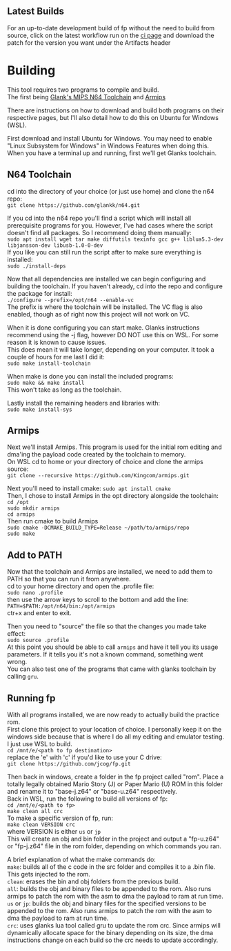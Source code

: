 ## Latest Builds

For an up-to-date development build of fp without the need to build from source, click on the latest workflow run on the [ci page](https://github.com/jcog/fp/actions) and download the patch for the version you want under the Artifacts header

# Building
This tool requires two programs to compile and build.  
The first being [Glank's MIPS N64 Toolchain](https://github.com/glankk/n64) and [Armips](https://github.com/Kingcom/armips)  
  
There are instructions on how to download and build both programs on their respective pages, but I'll also detail how to do this on Ubuntu for Windows (WSL).
  
First download and install Ubuntu for Windows. You may need to enable "Linux Subsystem for Windows" in Windows Features when doing this.  
When you have a terminal up and running, first we'll get Glanks toolchain.

## N64 Toolchain
cd into the directory of your choice (or just use home) and clone the n64 repo:  
```git clone https://github.com/glankk/n64.git```  
  
If you cd into the n64 repo you'll find a script which will install all prerequisite programs for you. However, I've had cases where the script doesn't find all packages. So I recommend doing them manually:  
```sudo apt install wget tar make diffutils texinfo gcc g++ liblua5.3-dev libjansson-dev libusb-1.0-0-dev```  
If you like you can still run the script after to make sure everything is installed:  
```sudo ./install-deps```  
  
Now that all dependencies are installed we can begin configuring and building the toolchain. If you haven't already, cd into the repo and configure the package for install:  
```./configure --prefix=/opt/n64 --enable-vc```  
The prefix is where the toolchain will be installed. The VC flag is also enabled, though as of right now this project will not work on VC.  
  
When it is done configuring you can start make. Glanks instructions recommend using the -j flag, however DO NOT use this on WSL. For some reason it is known to cause issues.  
This does mean it will take longer, depending on your computer. It took a couple of hours for me last I did it:  
```sudo make install-toolchain```  
  
When make is done you can install the included programs:  
```sudo make && make install```  
This won't take as long as the toolchain.  
  
Lastly install the remaining headers and libraries with:  
```sudo make install-sys```
  
## Armips
Next we'll install Armips. This program is used for the initial rom editing and dma'ing the payload code created by the toolchain to memory.  
On WSL cd to home or your directory of choice and clone the armips source:  
```git clone --recursive https://github.com/Kingcom/armips.git```  
  
Next you'll need to install cmake:
```sudo apt install cmake```  
Then, I chose to install Armips in the opt directory alongside the toolchain:  
```cd /opt```  
```sudo mkdir armips```  
```cd armips```  
Then run cmake to build Armips  
```sudo cmake -DCMAKE_BUILD_TYPE=Release ~/path/to/armips/repo```  
```sudo make```  
  
## Add to PATH
Now that the toolchain and Armips are installed, we need to add them to PATH so that you can run it from anywhere.  
cd to your home directory and open the .profile file:  
```sudo nano .profile```  
then use the arrow keys to scroll to the bottom and add the line:  
```PATH=$PATH:/opt/n64/bin:/opt/armips```  
ctr+x and enter to exit.  

Then you need to "source" the file so that the changes you made take effect:  
```sudo source .profile```  
At this point you should be able to call ```armips``` and have it tell you its usage parameters. If it tells you it's not a known command, something went wrong.  
You can also test one of the programs that came with glanks toolchain by calling ```gru```.  

## Running fp
With all programs installed, we are now ready to actually build the practice rom.  
First clone this project to your location of choice. I personally keep it on the windows side because that is where I do all my editing and emulator testing. I just use WSL to build.  
```cd /mnt/e/<path to fp destination>```  
replace the 'e' with 'c' if you'd like to use your C drive:  
```git clone https://github.com/jcog/fp.git```  

Then back in windows, create a folder in the fp project called "rom".  Place a totally legally obtained Mario Story (J) or Paper Mario (U) ROM in this folder and rename it to "base-j.z64" or "base-u.z64" respectively.  
Back in WSL, run the following to build all versions of fp:  
```cd /mnt/e/<path to fp>```  
```make clean all crc```  
To make a specific version of fp, run:  
```make clean VERSION crc```  
where VERSION is either `us` or `jp`  
This will create an obj and bin folder in the project and output a "fp-u.z64" or "fp-j.z64" file in the rom folder, depending on which commands you ran.
  
A brief explanation of what the make commands do:  
```make```: builds all of the c code in the src folder and compiles it to a .bin file. This gets injected to the rom.  
```clean```: erases the bin and obj folders from the previous build.  
```all```: builds the obj and binary files to be appended to the rom. Also runs armips to patch the rom with the asm to dma the payload to ram at run time.  
```us``` or ```jp```: builds the obj and binary files for the specified versions to be appended to the rom. Also runs armips to patch the rom with the asm to dma the payload to ram at run time.  
```crc```: uses glanks lua tool called gru to update the rom crc. Since armips will dynamically allocate space for the binary depending on its size, the dma instructions change on each build so the crc needs to update accordingly.  
